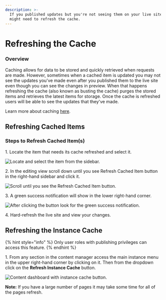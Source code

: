 ```yaml
---
description: >-
  If you published updates but you're not seeing them on your live site you
  might need to refresh the cache.
---
```


# Refreshing the Cache

### Overview

Caching allows for data to be stored and quickly retrieved when requests are made. However, sometimes when a cached item is updated you may not see the updates you've made even after you published them to the live site even though you can see the changes in preview. When that happens refreshing the cache (also known as busting the cache) purges the stored items and retrieves the latest items for storage. Once the cache is refreshed users will be able to see the updates that they've made.&#x20;

Learn more about caching [here](https://en.wikipedia.org/wiki/Cache\_\(computing\)).

## Refreshing Cached Items

### Steps to Refresh Cached Item(s)&#x20;

1\. Locate the item that needs its cache refreshed and select it.

![Locate and select the item from the sidebar.](../../.gitbook/assets/01-cache-bust-find-item.png)

2\. In the editing view scroll down until you see Refresh Cached Item button in the right-hand sidebar and click it.

![Scroll until you see the Refresh Cached Item button.](../../.gitbook/assets/02-cache-bust-find-button.png)

3\. A green success notification will show in the lower right-hand corner.

![After clicking the button look for the green success notification.](../../.gitbook/assets/3-cache-bust-success-notification.png)

4\. Hard-refresh the live site and view your changes.&#x20;

## Refreshing the Instance Cache

{% hint style="info" %}
Only user roles with publishing privileges can access this feature.
{% endhint %}

1\. From any section in the content manager access the main instance menu in the upper right-hand corner by clicking on it. Then from the dropdown click on the **Refresh Instance Cache** button.

![Content dashboard with instance cache button.](../../.gitbook/assets/screen-shot-2021-03-29-at-4.58.42-pm.png)

**Note:** If you have a large number of pages it may take some time for all of the pages refresh.

